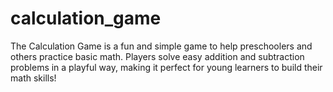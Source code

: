 # calculation_game
The Calculation Game is a fun and simple game to help preschoolers and others practice basic math. Players solve easy addition and subtraction problems in a playful way, making it perfect for young learners to build their math skills!
